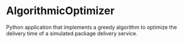 # AlgorithmicOptimizer
Python application that implements a greedy algorithm to optimize the delivery time of a simulated package delivery service.
